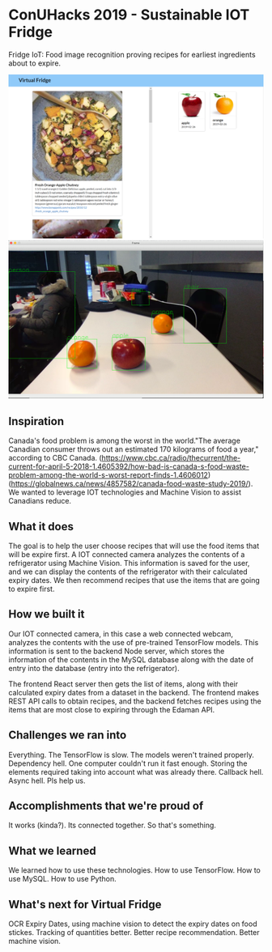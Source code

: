 # ConUHacks 2019 - Sustainable IOT Fridge
Fridge IoT: Food image recognition proving recipes for earliest ingredients about to expire.

![](fruit.PNG)
![](demo.png)

## Inspiration
Canada's food problem is among the worst in the world."The average Canadian consumer throws out an estimated 170 kilograms of food a year," according to CBC Canada. (https://www.cbc.ca/radio/thecurrent/the-current-for-april-5-2018-1.4605392/how-bad-is-canada-s-food-waste-problem-among-the-world-s-worst-report-finds-1.4606012) (https://globalnews.ca/news/4857582/canada-food-waste-study-2019/). We wanted to leverage IOT technologies and Machine Vision to assist Canadians reduce.

## What it does
The goal is to help the user choose recipes that will use the food items that will be expire first.
A IOT connected camera analyzes the contents of a refrigerator using Machine Vision. This information is saved for the user, and we can display the contents of the refrigerator with their calculated expiry dates. We then recommend recipes that use the items that are going to expire first. 

## How we built it
Our IOT connected camera, in this case a web connected webcam, analyzes the contents with the use of pre-trained TensorFlow models. This information is sent to the backend Node server, which stores the information of the contents in the MySQL database along with the date of entry into the database (entry into the refrigerator). 

The frontend React server then gets the list of items, along with their calculated expiry dates from a dataset in the backend. The frontend makes REST API calls to obtain recipes, and the backend fetches recipes using the items that are most close to expiring through the Edaman API.

## Challenges we ran into
Everything. The TensorFlow is slow. The models weren't trained properly. Dependency hell. One computer couldn't run it fast enough. Storing the elements required taking into account what was already there. Callback hell. Async hell. Pls help us.

## Accomplishments that we're proud of
It works (kinda?). Its connected together. So that's something.

## What we learned
We learned how to use these technologies. How to use TensorFlow. How to use MySQL. How to use Python.

## What's next for Virtual Fridge
OCR Expiry Dates, using machine vision to detect the expiry dates on food stickes. Tracking of quantities better. Better recipe recommendation. Better machine vision. 
